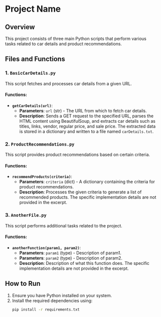 # Project Name

## Overview
This project consists of three main Python scripts that perform various tasks related to car details and product recommendations.

## Files and Functions

### 1. `BasicCarDetails.py`
This script fetches and processes car details from a given URL.

#### Functions:
- **`getCarDetails(url)`**: 
  - **Parameters**: `url` (str) - The URL from which to fetch car details.
  - **Description**: Sends a GET request to the specified URL, parses the HTML content using BeautifulSoup, and extracts car details such as titles, links, vendor, regular price, and sale price. The extracted data is stored in a dictionary and written to a file named `carDetails.txt`.

### 2. `ProductRecommendations.py`
This script provides product recommendations based on certain criteria.

#### Functions:
- **`recommendProducts(criteria)`**: 
  - **Parameters**: `criteria` (dict) - A dictionary containing the criteria for product recommendations.
  - **Description**: Processes the given criteria to generate a list of recommended products. The specific implementation details are not provided in the excerpt.

### 3. `AnotherFile.py`
This script performs additional tasks related to the project.

#### Functions:
- **`anotherFunction(param1, param2)`**: 
  - **Parameters**: `param1` (type) - Description of param1.
  - **Parameters**: `param2` (type) - Description of param2.
  - **Description**: Description of what this function does. The specific implementation details are not provided in the excerpt.

## How to Run
1. Ensure you have Python installed on your system.
2. Install the required dependencies using:
   ```sh
   pip install -r requirements.txt
   ```